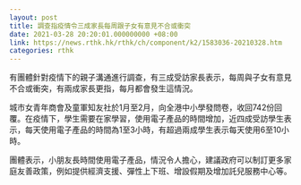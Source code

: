 ```yaml
---
layout: post
title: 調查指疫情令三成家長每周跟子女有意見不合或衝突
date: 2021-03-28 20:20:01.000000000 +08:00
link: https://news.rthk.hk/rthk/ch/component/k2/1583036-20210328.htm
categories: rthk
---
```


有團體針對疫情下的親子溝通進行調查，有三成受訪家長表示，每周與子女有意見不合或衝突，有兩成家長更指，每月都會發生這情況。

城市女青年商會及童軍知友社於1月至2月，向全港中小學發問卷，收回742份回覆。在疫情下，學生需要在家學習，使用電子產品的時間增加，近四成受訪學生表示，每天使用電子產品的時間為1至3小時，有超過兩成學生表示每天使用6至10小時。

團體表示，小朋友長時間使用電子產品，情況令人擔心，建議政府可以制訂更多家庭友善政策，例如提供經濟支援、彈性上下班、增設假期及增加託兒服務中心等。

